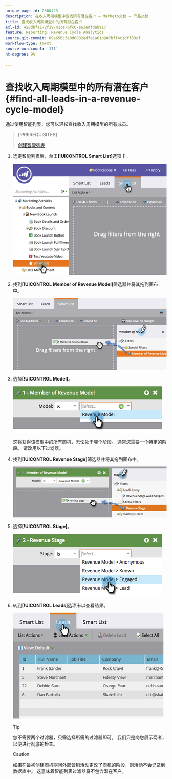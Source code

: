 ```yaml
---
unique-page-id: 2360423
description: 在收入周期模型中查找所有潜在客户 — Marketo文档 — 产品文档
title: 查找收入周期模型中的所有潜在客户
exl-id: 428dbfa1-2f19-41ce-bfc6-e63edfdaba17
feature: Reporting, Revenue Cycle Analytics
source-git-commit: 09a656c3a0d0002edfa1a61b987bff4c1dff33cf
workflow-type: tm+mt
source-wordcount: '171'
ht-degree: 9%

---
```


# 查找收入周期模型中的所有潜在客户 {#find-all-leads-in-a-revenue-cycle-model}

通过使用智能列表，您可以轻松查找收入周期模型的所有成员。

>[!PREREQUISITES]
>
>[创建智能列表](/help/marketo/product-docs/core-marketo-concepts/smart-lists-and-static-lists/creating-a-smart-list/create-a-smart-list.md)

1. 选定智能列表后，单击&#x200B;**[!UICONTROL Smart List]**&#x200B;选项卡。

   ![](assets/image2015-4-29-14-3a6-3a36.png)

1. 找到&#x200B;**[!UICONTROL Member of Revenue Model]**&#x200B;筛选器并将其拖到画布中。

   ![](assets/image2015-4-29-14-3a12-3a33.png)

1. 选择&#x200B;**[!UICONTROL Model]**。

   ![](assets/image2015-5-13-18-3a2-3a23.png)

   这将获得该模型中的所有商机，无论处于哪个阶段。 通常您需要一个特定的阶段。 请改用以下过滤器。

1. 找到&#x200B;**[!UICONTROL Revenue Stage]**&#x200B;筛选器并将其拖到画布中。

   ![](assets/image2015-5-13-17-3a27-3a0.png)

1. 选择&#x200B;**[!UICONTROL Stage]**。

   ![](assets/image2015-5-13-17-3a31-3a9.png)

1. 转到&#x200B;**[!UICONTROL Leads]**&#x200B;选项卡以查看结果。

   ![](assets/2.png)

   >[!TIP]
   >
   >您不需要两个过滤器，只需选择所需的过滤器即可。 我们只是向您展示两者，以便进行彻底的检查。

   >[!CAUTION]
   >
   >如果在最初创建商机期间外部营销活动更改了商机的阶段，则活动不会记录到数据库中。 这意味着智能列表过滤器将不包含潜在客户。

